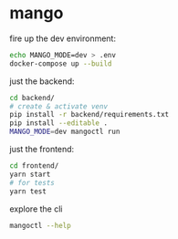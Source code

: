 mango
=====

fire up the dev environment:
```bash
echo MANGO_MODE=dev > .env
docker-compose up --build 
```

just the backend:
```bash
cd backend/
# create & activate venv
pip install -r backend/requirements.txt
pip install --editable .
MANGO_MODE=dev mangoctl run
```

just the frontend:
```bash
cd frontend/
yarn start
# for tests
yarn test
```

explore the cli
```bash
mangoctl --help
```
